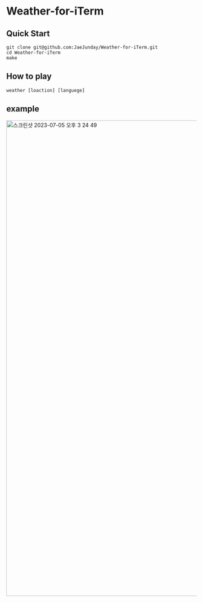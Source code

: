 # Weather-for-iTerm
## Quick Start
``` shell
git clone git@github.com:JaeJunday/Weather-for-iTerm.git
cd Weather-for-iTerm
make
```
## How to play
``` shell
weather [loaction] [languege]
```
## example
<img width="1258" alt="스크린샷 2023-07-05 오후 3 24 49" src="https://github.com/JaeJunday/Weather-for-iTerm/assets/109643814/9ae17599-735b-43a3-be6c-9f27331611d8">

